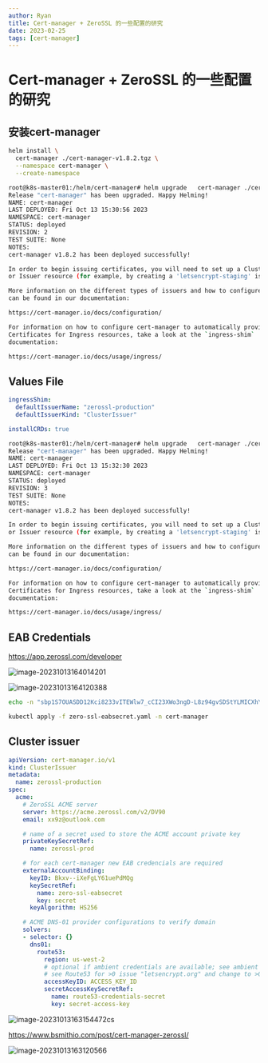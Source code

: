 ```yaml
---
author: Ryan
title: Cert-manager + ZeroSSL 的一些配置的研究
date: 2023-02-25
tags: [cert-manager]
---
```






# Cert-manager + ZeroSSL 的一些配置的研究



## 安装cert-manager 



```sh
helm install \
  cert-manager ./cert-manager-v1.8.2.tgz \
  --namespace cert-manager \
  --create-namespace 
```

```bash
root@k8s-master01:/helm/cert-manager# helm upgrade   cert-manager ./cert-manager-v1.8.2.tgz   --namespace cert-manager   --create-namespace
Release "cert-manager" has been upgraded. Happy Helming!
NAME: cert-manager
LAST DEPLOYED: Fri Oct 13 15:30:56 2023
NAMESPACE: cert-manager
STATUS: deployed
REVISION: 2
TEST SUITE: None
NOTES:
cert-manager v1.8.2 has been deployed successfully!

In order to begin issuing certificates, you will need to set up a ClusterIssuer
or Issuer resource (for example, by creating a 'letsencrypt-staging' issuer).

More information on the different types of issuers and how to configure them
can be found in our documentation:

https://cert-manager.io/docs/configuration/

For information on how to configure cert-manager to automatically provision
Certificates for Ingress resources, take a look at the `ingress-shim`
documentation:

https://cert-manager.io/docs/usage/ingress/

```



## **Values File**

```yaml
ingressShim:
  defaultIssuerName: "zerossl-production"
  defaultIssuerKind: "ClusterIssuer"

installCRDs: true
```







```bash
root@k8s-master01:/helm/cert-manager# helm upgrade   cert-manager ./cert-manager-v1.8.2.tgz   --namespace cert-manager   --create-namespace -f values.yaml
Release "cert-manager" has been upgraded. Happy Helming!
NAME: cert-manager
LAST DEPLOYED: Fri Oct 13 15:32:30 2023
NAMESPACE: cert-manager
STATUS: deployed
REVISION: 3
TEST SUITE: None
NOTES:
cert-manager v1.8.2 has been deployed successfully!

In order to begin issuing certificates, you will need to set up a ClusterIssuer
or Issuer resource (for example, by creating a 'letsencrypt-staging' issuer).

More information on the different types of issuers and how to configure them
can be found in our documentation:

https://cert-manager.io/docs/configuration/

For information on how to configure cert-manager to automatically provision
Certificates for Ingress resources, take a look at the `ingress-shim`
documentation:

https://cert-manager.io/docs/usage/ingress/
```





## **EAB Credentials**

https://app.zerossl.com/developer

![image-20231013164014201](C:\Users\xx9z\AppData\Roaming\Typora\typora-user-images\image-20231013164014201.png)

![image-20231013164120388](C:\Users\xx9z\AppData\Roaming\Typora\typora-user-images\image-20231013164120388.png)



```bash
echo -n "sbp1S7OUASDD12Kci8233vITEWlw7_cCI23XWo3ngD-L8z94gvSDStYLMICXhYjp-CZXC4DDNFLwaz8iTVI0g" | base64 -w 0
```

```sh
kubectl apply -f zero-ssl-eabsecret.yaml -n cert-manager
```





## Cluster issuer

```yaml
apiVersion: cert-manager.io/v1
kind: ClusterIssuer
metadata:
  name: zerossl-production
spec:
  acme:
    # ZeroSSL ACME server
    server: https://acme.zerossl.com/v2/DV90
    email: xx9z@outlook.com

    # name of a secret used to store the ACME account private key
    privateKeySecretRef:
      name: zerossl-prod

    # for each cert-manager new EAB credencials are required
    externalAccountBinding:
      keyID: Bkxv--iXeFgLY61uePdMQg
      keySecretRef:
        name: zero-ssl-eabsecret
        key: secret
      keyAlgorithm: HS256

    # ACME DNS-01 provider configurations to verify domain
    solvers:
    - selector: {}
      dns01:
        route53:
          region: us-west-2
          # optional if ambient credentials are available; see ambient credentials documentation
          # see Route53 for >0 issue "letsencrypt.org" and change to >0 issue "sectigo.com"
          accessKeyID: ACCESS_KEY_ID
          secretAccessKeySecretRef:
            name: route53-credentials-secret
            key: secret-access-key
```

![image-20231013163154472](C:\Users\xx9z\AppData\Roaming\Typora\typora-user-images\image-20231013163154472.png)cs

https://www.bsmithio.com/post/cert-manager-zerossl/



![image-20231013163120566](C:\Users\xx9z\AppData\Roaming\Typora\typora-user-images\image-20231013163120566.png)

